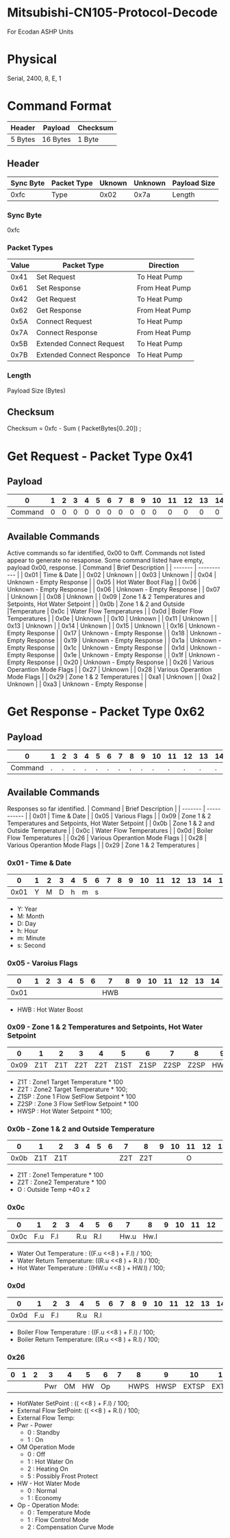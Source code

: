 # Mitsubishi-CN105-Protocol-Decode
For Ecodan ASHP Units
# Physical
Serial, 2400, 8, E, 1
# Command Format
| Header | Payload | Checksum |
|--------|---------|----------|
| 5 Bytes | 16 Bytes | 1 Byte |
## Header
| Sync Byte | Packet Type | Uknown | Unknown | Payload Size |
|---|---|--|---|---|
| 0xfc | Type | 0x02 | 0x7a | Length |
### Sync Byte 
0xfc
### Packet Types
| Value | Packet Type      | Direction      |
|-------|------------------|----------------|
|  0x41 | Set Request      | To Heat Pump   |
|  0x61 | Set Response     | From Heat Pump |
|  0x42 | Get Request      | To Heat Pump   |
|  0x62 | Get Response     | From Heat Pump |
|  0x5A | Connect Request  | To Heat Pump   |
|  0x7A | Connect Response | From Heat Pump |
|  0x5B | Extended Connect Request  | To Heat Pump   |
|  0x7B | Extended Connect Responce | To Heat Pump   |
### Length
Payload Size (Bytes)
## Checksum
Checksum = 0xfc - Sum ( PacketBytes[0..20]) ;
# Get Request - Packet Type 0x41
## Payload
| 0 | 1 | 2 | 3 | 4 | 5 | 6 | 7 | 8 | 9 | 10 | 11 | 12 | 13 | 14 | 15 | 16 |
|---|---|---|---|---|---|---|---|---|---|----|----|----|----|----|----|----|
| Command | 0 | 0 | 0 | 0 | 0 | 0 | 0 | 0 | 0 | 0  | 0  |  0 |  0 |  0 |  0 |  0 |
## Available Commands 
Active commands so far identified, 0x00 to 0xff. Commands not listed appear to generate no resaponse. Some command listed have empty, payload 0x00, response.
| Command | Brief Description |
| ------- | ----------- |
| 0x01 | Time & Date |
| 0x02 | Unknown |
| 0x03 | Unknown |
| 0x04 | Unknown - Empty Response |
| 0x05 | Hot Water Boot Flag |
| 0x06 | Unknown - Empty Response |
| 0x06 | Unknown - Empty Response |
| 0x07 | Unknown |
| 0x08 | Unknown |
| 0x09 | Zone 1 & 2 Temperatures and Setpoints, Hot Water Setpoint |
| 0x0b | Zone 1 & 2 and Outside |Temperature
| 0x0c | Water Flow Temperatures |
| 0x0d | Boiler Flow Temperatures |
| 0x0e | Unknown |
| 0x10 | Unknown |
| 0x11 | Unknown |
| 0x13 | Unknown |
| 0x14 | Unknown |
| 0x15 | Unknown |
| 0x16 | Unknown - Empty Response |
| 0x17 | Unknown - Empty Response |
| 0x18 | Unknown - Empty Response |
| 0x19 | Unknown - Empty Response |
| 0x1a | Unknown - Empty Response |
| 0x1c | Unknown - Empty Response |
| 0x1d | Unknown - Empty Response |
| 0x1e | Unknown - Empty Response |
| 0x1f | Unknown - Empty Response |
| 0x20 | Unknown - Empty Response |
| 0x26 | Various Operantion Mode Flags |
| 0x27 | Unknown |
| 0x28 | Various Operantion Mode Flags |
| 0x29 | Zone 1 & 2 Temperatures |
| 0xa1 | Unknown |
| 0xa2 | Unknown |
| 0xa3 | Unknown - Empty Response |

# Get Response - Packet Type 0x62
## Payload
| 0 | 1 | 2 | 3 | 4 | 5 | 6 | 7 | 8 | 9 | 10 | 11 | 12 | 13 | 14 | 15 | 16 |
|---|---|---|---|---|---|---|---|---|---|----|----|----|----|----|----|----|
| Command | . | . | . | . | . | . | . | . | . | .  | .  |  . |  . |  . |  . |  . |
## Available Commands 
Responses so far identified.
| Command | Brief Description |
| ------- | ----------- |
| 0x01 | Time & Date |
| 0x05 | Various Flags |
| 0x09 | Zone 1 & 2 Temperatures and Setpoints, Hot Water Setpoint |
| 0x0b | Zone 1 & 2 and Outside Temperature |
| 0x0c | Water Flow Temperatures |
| 0x0d | Boiler Flow Temperatures |
| 0x26 | Various Operantion Mode Flags |
| 0x28 | Various Operantion Mode Flags |
| 0x29 | Zone 1 & 2 Temperatures |
### 0x01 - Time & Date
|   0   | 1 | 2 | 3 | 4 | 5 | 6 | 7 | 8 | 9 | 10 | 11 | 12 | 13 | 14 | 15 | 16 |
|-------|---|---|---|---|---|---|---|---|---|----|----|----|----|----|----|----|
| 0x01  | Y | M | D | h | m | s |   |   |   |    |    |    |    |    |    |    |  
* Y: Year
* M: Month
* D: Day
* h: Hour
* m: Minute
* s: Second
### 0x05 - Varoius Flags
|   0   | 1 | 2 | 3 | 4 | 5 | 6 |  7  | 8 | 9 | 10 | 11 | 12 | 13 | 14 | 15 | 16 |
|-------|---|---|---|---|---|---|-----|---|---|----|----|----|----|----|----|----|
| 0x01  |   |   |   |   |   |   | HWB |   |   |    |    |    |    |    |    |    |  
* HWB : Hot Water Boost
### 0x09 - Zone 1 & 2 Temperatures and Setpoints, Hot Water Setpoint
| 0    |   1  |   2  | 3    | 4    | 5    | 6    | 7    | 8    | 9    | 10   | 11 | 12 | 13 | 14 | 15 | 16 |
|------|------|------|------|------|------|------|------|------|------|------|----|----|----|----|----|----|
| 0x09 | Z1T  | Z1T  | Z2T  | Z2T  | Z1ST | Z1SP | Z2SP | Z2SP | HWSP | HWSP |    |    |    |    |    |    |
* Z1T : Zone1 Target Temperature * 100
* Z2T : Zone2 Target Temperature * 100;
* Z1SP : Zone 1 Flow SetFlow Setpoint * 100
* Z2SP : Zone 3 Flow SetFlow Setpoint * 100
* HWSP : Hot Water Setpoint * 100;
### 0x0b - Zone 1 & 2 and Outside Temperature
|   0  |  1  |  2  | 3 | 4 | 5 | 6 |  7  |  8  | 9 | 10 | 11 | 12 | 13 | 14 | 15 | 16 |
|------|-----|-----|---|---|---|---|-----|-----|---|----|----|----|----|----|----|----|
| 0x0b | Z1T | Z1T |   |   |   |   | Z2T | Z2T |   |    | O  |    |    |    |    |    |
* Z1T : Zone1 Temperature * 100
* Z2T : Zone2 Temperature * 100
* O : Outside Temp  +40 x 2 
### 0x0c
| 0 | 1 | 2 | 3 | 4 | 5 | 6 | 7 | 8 | 9 | 10 | 11 | 12 | 13 | 14 | 15 | 16 |
|---|---|---|---|---|---|---|---|---|---|----|----|----|----|----|----|----|
| 0x0c | F.u | F.l |  | R.u |R.l |  | Hw.u | Hw.l |   |   |    |    |    |    |    |
* Water Out Temperature  :  ((F.u <<8 ) + F.l) / 100;
* Water Return Temperature:  ((R.u <<8 ) + R.l) / 100;
* Hot Water Temperature              :  ((HW.u <<8 ) + HW.l) / 100;
### 0x0d
| 0 | 1 | 2 | 3 | 4 | 5 | 6 | 7 | 8 | 9 | 10 | 11 | 12 | 13 | 14 | 15 | 16 |
|---|---|---|---|---|---|---|---|---|---|----|----|----|----|----|----|----|
| 0x0d| F.u | F.l |  | R.u |R.l |  |  |  |   |   |    |    |    |    |    |
* Boiler Flow Temperature  :  ((F.u <<8 ) + F.l) / 100;
* Boiler Return Temperature:  ((R.u <<8 ) + R.l) / 100;
### 0x26
| 0 | 1 | 2 | 3 | 4 | 5 | 6 | 7 | 8 | 9 | 10 | 11 | 12 | 13 | 14 |
|---|---|---|---|---|---|---|---|---|---|----|----|----|----|----|
|  |  |  | Pwr| OM | HW | Op  |  | HWPS | HWSP | EXTSP |  EXTSP | EXTFL   | EXTFL |    |

* HotWater SetPoint  :  (( <<8 ) + F.l) / 100;
* External Flow SetPoint:  (( <<8 ) + R.l) / 100;
* External Flow Temp:
* Pwr - Power
  * 0 : Standby
  * 1 : On
* OM Operation Mode
  * 0 : Off
  * 1 : Hot Water On
  * 2 : Heating On
  * 5 : Possibly Frost Protect
* HW - Hot Water Mode
  * 0 : Normal
  * 1 : Economy
* Op - Operation Mode: 
  * 0 : Temperature Mode
  * 1 : Flow Control Mode
  * 2 : Compensation Curve Mode

 



